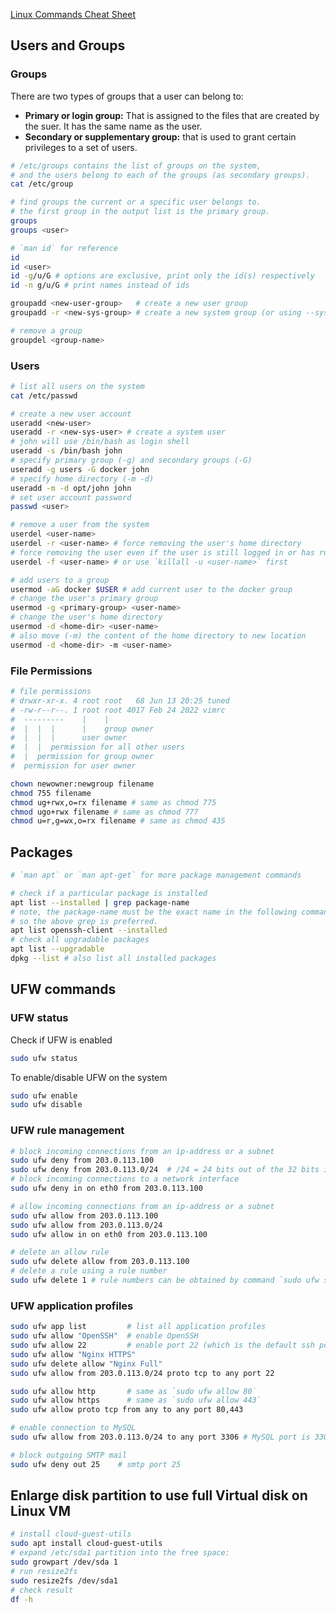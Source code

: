 [Linux Commands Cheat Sheet][1]

## Users and Groups

### Groups

There are two types of groups that a user can belong to:
- **Primary or login group:** That is assigned to the files that are created by the suer. It has the same name as the user.
- **Secondary or supplementary group:** that is used to grant certain privileges to a set of users. 

```sh
# /etc/groups contains the list of groups on the system,
# and the users belong to each of the groups (as secondary groups).
cat /etc/group

# find groups the current or a specific user belongs to.
# the first group in the output list is the primary group.
groups
groups <user>

# `man id` for reference
id
id <user>
id -g/u/G # options are exclusive, print only the id(s) respectively
id -n g/u/G # print names instead of ids

groupadd <new-user-group>   # create a new user group
groupadd -r <new-sys-group> # create a new system group (or using --system option)

# remove a group
groupdel <group-name>
```

### Users

```sh
# list all users on the system
cat /etc/passwd

# create a new user account
useradd <new-user>
useradd -r <new-sys-user> # create a system user
# john will use /bin/bash as login shell
useradd -s /bin/bash john
# specify primary group (-g) and secondary groups (-G)
useradd -g users -G docker john
# specify home directory (-m -d)
useradd -m -d opt/john john
# set user account password
passwd <user>

# remove a user from the system
userdel <user-name>
userdel -r <user-name> # force removing the user's home directory
# force removing the user even if the user is still logged in or has running processes.
userdel -f <user-name> # or use `killall -u <user-name>` first

# add users to a group
usermod -aG docker $USER # add current user to the docker group
# change the user's primary group
usermod -g <primary-group> <user-name>
# change the user's home directory
usermod -d <home-dir> <user-name>
# also move (-m) the content of the home directory to new location
usermod -d <home-dir> -m <user-name>
```

### File Permissions

```sh
# file permissions
# drwxr-xr-x. 4 root root   68 Jun 13 20:25 tuned
# -rw-r--r--. 1 root root 4017 Feb 24 2022 vimrc
#  ---------    |    |
#  |  |  |      |    group owner
#  |  |  |      user owner
#  |  |  permission for all other users
#  |  permission for group owner
#  permission for user owner

chown newowner:newgroup filename
chmod 755 filename
chmod ug+rwx,o=rx filename # same as chmod 775
chmod ugo+rwx filename # same as chmod 777
chmod u=r,g=wx,o=rx filename # same as chmod 435
```

## Packages

```sh
# `man apt` or `man apt-get` for more package management commands

# check if a particular package is installed
apt list --installed | grep package-name
# note, the package-name must be the exact name in the following command.
# so the above grep is preferred.
apt list openssh-client --installed
# check all upgradable packages
apt list --upgradable
dpkg --list # also list all installed packages
```

## UFW commands

### UFW status

Check if UFW is enabled
```sh
sudo ufw status
```

To enable/disable UFW on the system
```sh
sudo ufw enable
sudo ufw disable
```
### UFW rule management

```sh
# block incoming connections from an ip-address or a subnet
sudo ufw deny from 203.0.113.100
sudo ufw deny from 203.0.113.0/24  # /24 = 24 bits out of the 32 bits is used by the subnet
# block incoming connections to a network interface
sudo ufw deny in on eth0 from 203.0.113.100

# allow incoming connections from an ip-address or a subnet
sudo ufw allow from 203.0.113.100
sudo ufw allow from 203.0.113.0/24
sudo ufw allow in on eth0 from 203.0.113.100

# delete an allow rule
sudo ufw delete allow from 203.0.113.100
# delete a rule using a rule number
sudo ufw delete 1 # rule numbers can be obtained by command `sudo ufw status numbered`
```

### UFW application profiles

```sh
sudo ufw app list         # list all application profiles
sudo ufw allow "OpenSSH"  # enable OpenSSH
sudo ufw allow 22         # enable port 22 (which is the default ssh port)
sudo ufw allow "Nginx HTTPS"
sudo ufw delete allow "Nginx Full"
sudo ufw allow from 203.0.113.0/24 proto tcp to any port 22

sudo ufw allow http       # same as `sudo ufw allow 80`
sudo ufw allow https      # same as `sudo ufw allow 443`
sudo ufw allow proto tcp from any to any port 80,443

# enable connection to MySQL
sudo ufw allow from 203.0.113.0/24 to any port 3306 # MySQL port is 3306

# block outgoing SMTP mail
sudo ufw deny out 25    # smtp port 25
```

## Enlarge disk partition to use full Virtual disk on Linux VM

```sh
# install cloud-guest-utils
sudo apt install cloud-guest-utils
# expand /etc/sda1 partition into the free space:
sudo growpart /dev/sda 1
# run resize2fs
sudo resize2fs /dev/sda1
# check result
df -h
```

[1]: https://linuxopsys.com/linux-commands-cheat-sheet
